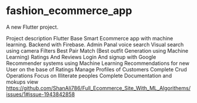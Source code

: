 # fashion_ecommerce_app

A new Flutter project.

Project description
Flutter Base Smart Ecommerce app with machine learning. Backend with Firebase.
Admin Panal
voice search
Visual search using camera
Filters
Best Pair Match (Best outfit Generation using Machine Learning)
Ratings And Reviews
Login And signup with Google
Recommender systems using Machine Learning
Recommendations for new User on the base of Ratings
Manage Profiles of Customers
Complete Crud Operations
Focus on Illiterate peoples
Complete Documentation and mokups view
https://github.com/ShanAli786/Full_Ecommerce_Site_With_ML_Algorithems/issues/1#issue-1943842858
